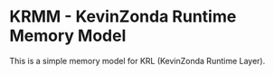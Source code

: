 # KRMM - KevinZonda Runtime Memory Model

This is a simple memory model for KRL (KevinZonda Runtime Layer).